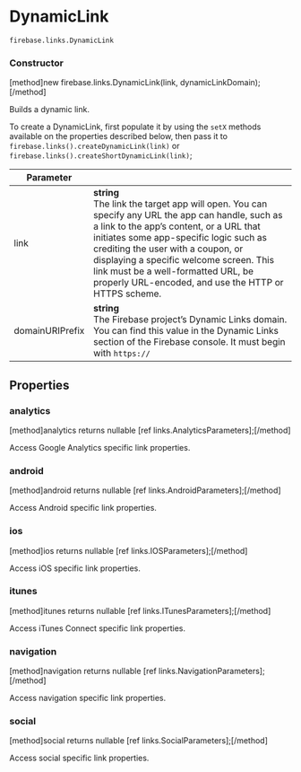 # DynamicLink

```
firebase.links.DynamicLink
```

### Constructor
[method]new firebase.links.DynamicLink(link, dynamicLinkDomain);[/method]

Builds a dynamic link.

To create a DynamicLink, first populate it by using the `setX` methods available on the properties described below, then pass it to `firebase.links().createDynamicLink(link)` or `firebase.links().createShortDynamicLink(link)`;

| Parameter |         |
| --------- | ------- |
| link    | **string** <br/> The link the target app will open. You can specify any URL the app can handle, such as a link to the app’s content, or a URL that initiates some app-specific logic such as crediting the user with a coupon, or displaying a specific welcome screen. This link must be a well-formatted URL, be properly URL-encoded, and use the HTTP or HTTPS scheme. |
| domainURIPrefix     | **string** <br/> The Firebase project’s Dynamic Links domain. You can find this value in the Dynamic Links section of the Firebase console. It must begin with `https://` |

## Properties

### analytics
[method]analytics returns nullable [ref links.AnalyticsParameters];[/method]

Access Google Analytics specific link properties.

### android
[method]android returns nullable [ref links.AndroidParameters];[/method]

Access Android specific link properties.

### ios
[method]ios returns nullable [ref links.IOSParameters];[/method]

Access iOS specific link properties.

### itunes
[method]itunes returns nullable [ref links.ITunesParameters];[/method]

Access iTunes Connect specific link properties.

### navigation
[method]navigation returns nullable [ref links.NavigationParameters];[/method]

Access navigation specific link properties.

### social
[method]social returns nullable [ref links.SocialParameters];[/method]

Access social specific link properties.
